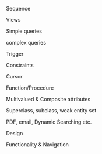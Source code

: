 

Sequence 

Views

Simple queries

complex queries

Trigger

Constraints

Cursor

Function/Procedure

Multivalued & Composite attributes

Superclass, subclass, weak entity set

PDF, email, Dynamic Searching etc.

Design

Functionality & Navigation
